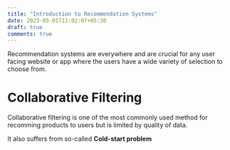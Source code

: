 ```yaml
---
title: "Introduction to Recommendation Systems"
date: 2023-05-01T11:02:07+05:30
draft: true
comments: true
---
```


Recommendation systems are everywhere and are crucial for any user facing website or app where the users have a wide variety of selection to choose from.

# Collaborative Filtering

Collaborative filtering is one of the most commonly used method for recomming products to users but is limited by quality of data.

It also suffers from so-called **Cold-start problem**
